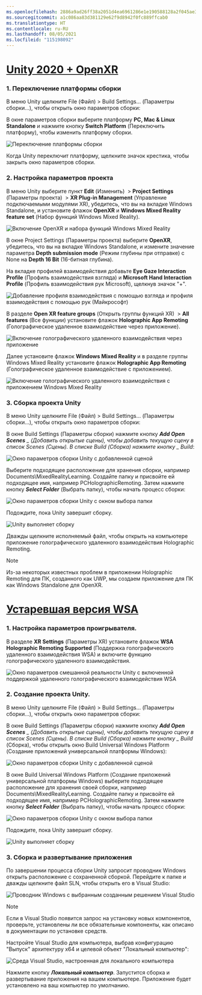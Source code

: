 ```yaml
---
ms.openlocfilehash: 2886a9ad26ff38a2051d4ea6961286e1e190588128a2f045ae39841470113157
ms.sourcegitcommit: a1c086aa83d381129e62f9d8942f0fc889ffcab0
ms.translationtype: HT
ms.contentlocale: ru-RU
ms.lasthandoff: 08/05/2021
ms.locfileid: "115198092"
---
```

# <a name="unity-2020--openxr"></a>[Unity 2020 + OpenXR](#tab/openxr)

### <a name="1-switching-build-platform"></a>1. Переключение платформы сборки

В меню Unity щелкните File (Файл) > Build Settings... (Параметры сборки...), чтобы открыть окно параметров сборки:

В окне параметров сборки выберите платформу **PC, Mac & Linux Standalone** и нажмите кнопку **Switch Platform** (Переключить платформу), чтобы изменить платформу сборки.

![Переключение платформы сборки](../images/mrlearning-pc-holographic-remoting/Tutorial2-Section2-Step4-1.PNG)

Когда Unity переключит платформу, щелкните значок крестика, чтобы закрыть окно параметров сборки.

### <a name="2-set-the-project-settings"></a>2. Настройка параметров проекта

В меню Unity выберите пункт **Edit** (Изменить)  >  **Project Settings** (Параметры проекта)  >  **XR Plug-in Management** (Управление подключаемыми модулями XR), убедитесь, что вы на вкладке Windows Standalone, и установите флажок **OpenXR** и **Windows Mixed Reality feature set** (Набор функций Windows Mixed Reality).

![Включение OpenXR и набора функций Windows Mixed Reality](../images/mrlearning-pc-holographic-remoting/Tutorial2-Section2-Step4-2.PNG)

В окне Project Settings (Параметры проекта) выберите **OpenXR**, убедитесь, что вы на вкладке Windows Standalone, и измените значение параметра **Depth submission mode** (Режим глубины при отправке) с None на **Depth 16 Bit** (16-битная глубина).

На вкладке профилей взаимодействия добавьте **Eye Gaze Interaction Profile** (Профиль взаимодействия взгляда) и **Microsoft Hand Interaction Profile** (Профиль взаимодействия рук Microsoft), щелкнув значок "+".

![Добавление профиля взаимодействия с помощью взгляда и профиля взаимодействия с помощью рук (Майкрософт)](../images/mrlearning-pc-holographic-remoting/Tutorial2-Section2-Step4-3.PNG)

В разделе **Open XR feature groups** (Открыть группы функций XR)  >  **All features** (Все функции) установите флажок **Holographic App Remoting** (Голографическое удаленное взаимодействие через приложение).

![Включение голографического удаленного взаимодействия через приложение](../images/mrlearning-pc-holographic-remoting/Tutorial2-Section2-Step4-4.PNG)

Далее установите флажок **Windows Mixed Reality** и в разделе группы Windows Mixed Reality установите флажок **Holographic App Remoting** (Голографическое удаленное взаимодействие с приложением).

![Включение голографического удаленного взаимодействия с приложением Windows Mixed Reality](../images/mrlearning-pc-holographic-remoting/Tutorial2-Section2-Step4-5.PNG)

### <a name="3-build-the-unity-project"></a>3. Сборка проекта Unity

В меню Unity щелкните File (Файл) > Build Settings... (Параметры сборки...), чтобы открыть окно параметров сборки:

В окне Build Settings (Параметры сборки) нажмите кнопку ***Add Open Scenes** _ (Добавить открытые сцены), чтобы добавить текущую сцену в список Scenes (Сцены). В списке Build (Сборка) нажмите кнопку _ *Build**:

![Окно параметров сборки Unity с добавленной сценой](../images/mrlearning-pc-holographic-remoting/Tutorial2-Section2-Step4-6.PNG)

Выберите подходящее расположение для хранения сборки, например Documents\MixedRealityLearning. Создайте папку и присвойте ей подходящее имя, например PCHolographicRemoting. Затем нажмите кнопку ***Select Folder*** (Выбрать папку), чтобы начать процесс сборки:

![Окно параметров сборки Unity с окном выбора папки](../images/mrlearning-pc-holographic-remoting/Tutorial2-Section2-Step4-7.png)

Подождите, пока Unity завершит сборку.

![Unity выполняет сборку](../images/mrlearning-pc-holographic-remoting/Tutorial2-Section2-Step4-8.png)

Дважды щелкните исполняемый файл, чтобы открыть на компьютере приложение голографического удаленного взаимодействия Holographic Remoting.

> [!NOTE]
> Из-за некоторых известных проблем в приложении Holographic Remoting для ПК, созданного как UWP, мы создаем приложение для ПК как Windows Standalone для OpenXR.


# <a name="legacy-wsa"></a>[Устаревшая версия WSA](#tab/wsa)

### <a name="1-set-the-player-settings"></a>1. Настройка параметров проигрывателя.

В разделе **XR Settings** (Параметры XR) установите флажок **WSA Holographic Remoting Supported** (Поддержка голографического удаленного взаимодействия WSA) и включите функцию голографического удаленного взаимодействия.

![Окно параметров смешанной реальности Unity с включенной поддержкой удаленного голографического взаимодействия WSA](../images/mrlearning-pc-holographic-remoting/Tutorial2-Section2-Step1-1.png)

### <a name="2-build-the-unity-project"></a>2. Создание проекта Unity.

В меню Unity щелкните File (Файл) > Build Settings... (Параметры сборки...), чтобы открыть окно параметров сборки:

В окне Build Settings (Параметры сборки) нажмите кнопку ***Add Open Scenes** _ (Добавить открытые сцены), чтобы добавить текущую сцену в список Scenes (Сцены). В списке Build (Сборка) нажмите кнопку _ *_Build_** (Сборка), чтобы открыть окно Build Universal Windows Platform (Создание приложений универсальной платформы Windows):

![Окно параметров сборки Unity с добавленной сценой](../images/mrlearning-pc-holographic-remoting/Tutorial2-Section2-Step2-1.png)

В окне Build Universal Windows Platform (Создание приложений универсальной платформы Windows) выберите подходящее расположение для хранения своей сборки, например Documents\MixedRealityLearning. Создайте папку и присвойте ей подходящее имя, например PCHolographicRemoting. Затем нажмите кнопку ***Select Folder*** (Выбрать папку), чтобы начать процесс сборки:

![Окно параметров сборки Unity с окном выбора папки](../images/mrlearning-pc-holographic-remoting/Tutorial2-Section2-Step2-2.png)

Подождите, пока Unity завершит сборку.

![Unity выполняет сборку](../images/mrlearning-pc-holographic-remoting/Tutorial2-Section2-Step2-3.png)

### <a name="3-build-and-deploy-the-application"></a>3. Сборка и развертывание приложения

По завершении процесса сборки Unity запросит проводник Windows открыть расположение с сохраненной сборкой. Перейдите к папке и дважды щелкните файл SLN, чтобы открыть его в Visual Studio:

![Проводник Windows с выбранным созданным решением Visual Studio](../images/mrlearning-pc-holographic-remoting/Tutorial2-Section2-Step3-1.png)

> [!NOTE]
> Если в Visual Studio появится запрос на установку новых компонентов, проверьте, установлены ли все обязательные компоненты, как описано в документации по установке средств.

Настройте Visual Studio для компьютера, выбрав конфигурацию "Выпуск" архитектуру x64 и целевой объект "Локальный компьютер":

![Среда Visual Studio, настроенная для локального компьютера](../images/mrlearning-pc-holographic-remoting/Tutorial2-Section2-Step3-2.png)

Нажмите кнопку ***Локальный компьютер***. Запустится сборка и развертывание приложения на вашем компьютере. Приложение будет установлено на ваш компьютер по умолчанию.
